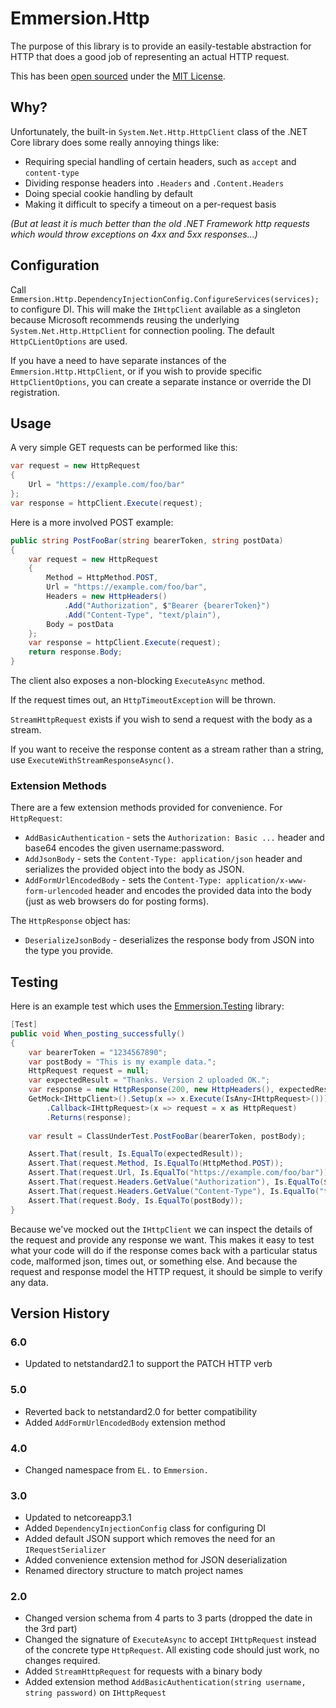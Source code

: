 # Emmersion.Http

The purpose of this library is to provide an easily-testable abstraction for HTTP that does a good job of representing an actual HTTP request.

This has been [open sourced](https://github.com/emmersion/engineering-at-emmersion#open-source)
under the [MIT License](./LICENSE).

## Why?

Unfortunately, the built-in `System.Net.Http.HttpClient` class of the .NET Core library does some really annoying things like:
* Requiring special handling of certain headers, such as `accept` and `content-type`
* Dividing response headers into `.Headers` and `.Content.Headers`
* Doing special cookie handling by default
* Making it difficult to specify a timeout on a per-request basis

_(But at least it is much better than the old .NET Framework http requests which would throw exceptions on 4xx and 5xx responses...)_

## Configuration

Call `Emmersion.Http.DependencyInjectionConfig.ConfigureServices(services);` to configure DI.
This will make the `IHttpClient` available as a singleton because Microsoft recommends
reusing the underlying `System.Net.Http.HttpClient` for connection pooling.
The default `HttpCLientOptions` are used.

If you have a need to have separate instances of the `Emmersion.Http.HttpClient`,
or if you wish to provide specific `HttpClientOptions`,
you can create a separate instance or override the DI registration.

## Usage

A very simple GET requests can be performed like this:
```csharp
var request = new HttpRequest
{
    Url = "https://example.com/foo/bar"
};
var response = httpClient.Execute(request);
```

Here is a more involved POST example:
```csharp
public string PostFooBar(string bearerToken, string postData)
{
    var request = new HttpRequest
    {
        Method = HttpMethod.POST,
        Url = "https://example.com/foo/bar",
        Headers = new HttpHeaders()
            .Add("Authorization", $"Bearer {bearerToken}")
            .Add("Content-Type", "text/plain"),
        Body = postData
    };
    var response = httpClient.Execute(request);
    return response.Body;
}
```

The client also exposes a non-blocking `ExecuteAsync` method.

If the request times out, an `HttpTimeoutException` will be thrown.

`StreamHttpRequest` exists if you wish to send a request with the body as a stream.

If you want to receive the response content as a stream rather than a string, use `ExecuteWithStreamResponseAsync()`.

### Extension Methods

There are a few extension methods provided for convenience. For `HttpRequest`:
* `AddBasicAuthentication` - sets the `Authorization: Basic ...` header and base64 encodes the given username:password.
* `AddJsonBody` - sets the `Content-Type: application/json` header and serializes the provided object into the body as JSON.
* `AddFormUrlEncodedBody` - sets the `Content-Type: application/x-www-form-urlencoded` header and encodes the provided data into the body (just as web browsers do for posting forms).

The `HttpResponse` object has:
* `DeserializeJsonBody` - deserializes the response body from JSON into the type you provide.


## Testing

Here is an example test which uses the [Emmersion.Testing](https://github.com/emmersion/Emmersion.Testing) library:

```csharp
[Test]
public void When_posting_successfully()
{
    var bearerToken = "1234567890";
    var postBody = "This is my example data.";
    HttpRequest request = null;
    var expectedResult = "Thanks. Version 2 uploaded OK.";
    var response = new HttpResponse(200, new HttpHeaders(), expectedResult);
    GetMock<IHttpClient>().Setup(x => x.Execute(IsAny<IHttpRequest>()))
        .Callback<IHttpRequest>(x => request = x as HttpRequest)
        .Returns(response);
    
    var result = ClassUnderTest.PostFooBar(bearerToken, postBody);

    Assert.That(result, Is.EqualTo(expectedResult));
    Assert.That(request.Method, Is.EqualTo(HttpMethod.POST));
    Assert.That(request.Url, Is.EqualTo("https://example.com/foo/bar"));
    Assert.That(request.Headers.GetValue("Authorization"), Is.EqualTo($"Bearer {bearerToken}"));
    Assert.That(request.Headers.GetValue("Content-Type"), Is.EqualTo("text/plain"));
    Assert.That(request.Body, Is.EqualTo(postBody));
}
```

Because we've mocked out the `IHttpClient` we can inspect the details of the request and provide any response we want.
This makes it easy to test what your code will do if the response comes back with a particular status code, malformed json, times out, or something else.
And because the request and response model the HTTP request, it should be simple to verify any data.


## Version History

### 6.0
- Updated to netstandard2.1 to support the PATCH HTTP verb

### 5.0
- Reverted back to netstandard2.0 for better compatibility
- Added `AddFormUrlEncodedBody` extension method

### 4.0
- Changed namespace from `EL.` to `Emmersion.`

### 3.0
- Updated to netcoreapp3.1
- Added `DependencyInjectionConfig` class for configuring DI
- Added default JSON support which removes the need for an `IRequestSerializer`
- Added convenience extension method for JSON deserialization
- Renamed directory structure to match project names

### 2.0
- Changed version schema from 4 parts to 3 parts (dropped the date in the 3rd part)
- Changed the signature of `ExecuteAsync` to accept `IHttpRequest` instead of the concrete type `HttpRequest`. All existing code should just work, no changes required.
- Added `StreamHttpRequest` for requests with a binary body
- Added extension method `AddBasicAuthentication(string username, string password)` on `IHttpRequest`
